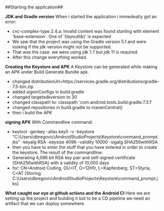 ##Starting the application##

**JDK and Gradle version**
When i started the application i immedeatly got an error:
* cvc-complex-type.2.4.a: Invalid content was found starting with element 'base-extension'. One of '{layoutlib}' is expected
* We saw that the project was using the Gradle version 5.1 and were looking if the jdk version might not be supported. 
* That was the case. we were using jdk 1.7 but jdk 11 is required.
* After this change everything worked.

**Creating the Keystore and APK**
A Keystore can be generated while making an APK under Build Generate Bundle apk.
* changed distributionUrl=https\://services.gradle.org/distributions/gradle-7.5-bin.zip
* added signinConfigs in build.gradle
* changed targetsdkversion to 30
* changed classpath to: classpath 'com.android.tools.build:gradle:7.3.1'
* changed repositories in build.gradle to mavenCentral()
* then i build the APK

**signing APK**
With Commandline command:
* keytool -genkey -alias key0 -v -keystore "C:\Users\dbregovic\AndroidStudioProjects\Keystore\command_prompt.jks" -keyalg RSA -keysize 4096 -validity 10000 -sigalg SHA256withRSA
* then you have to enter the stuff that you have entered in order to create the keystore.
The result of the commandline:
* Generating 4,096 bit RSA key pair and self-signed certificate (SHA256withRSA) with a validity of 10,000 days
* for: CN=Android Coding, OU=IT, O=12H1r, L=Kapfenberg, ST=Styria, C=AT
[Storing C:\Users\dbregovic\AndroidStudioProjects\Keystore\command_prompt.jks]

**What caught our eye at github actions and the Android CI**
Here we are setting up the project and building it but to be a CD pipeline we need an artifact that we can doploy somewhere.

